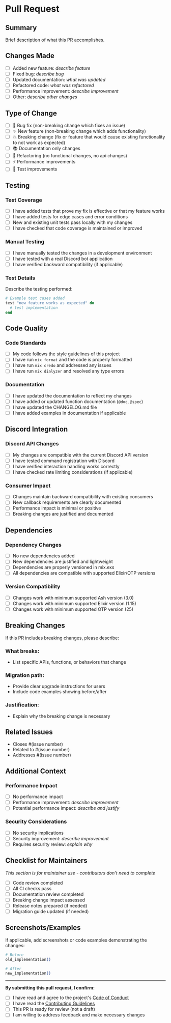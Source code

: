 # Pull Request

## Summary

Brief description of what this PR accomplishes.

## Changes Made

- [ ] Added new feature: _describe feature_
- [ ] Fixed bug: _describe bug_
- [ ] Updated documentation: _what was updated_
- [ ] Refactored code: _what was refactored_
- [ ] Performance improvement: _describe improvement_
- [ ] Other: _describe other changes_

## Type of Change

- [ ] 🐛 Bug fix (non-breaking change which fixes an issue)
- [ ] ✨ New feature (non-breaking change which adds functionality)
- [ ] 💥 Breaking change (fix or feature that would cause existing functionality to not work as expected)
- [ ] 📚 Documentation only changes
- [ ] 🔧 Refactoring (no functional changes, no api changes)
- [ ] ⚡ Performance improvements
- [ ] 🧪 Test improvements

## Testing

### Test Coverage
- [ ] I have added tests that prove my fix is effective or that my feature works
- [ ] I have added tests for edge cases and error conditions  
- [ ] New and existing unit tests pass locally with my changes
- [ ] I have checked that code coverage is maintained or improved

### Manual Testing
- [ ] I have manually tested the changes in a development environment
- [ ] I have tested with a real Discord bot application
- [ ] I have verified backward compatibility (if applicable)

### Test Details
Describe the testing performed:

```elixir
# Example test cases added
test "new feature works as expected" do
  # test implementation
end
```

## Code Quality

### Code Standards
- [ ] My code follows the style guidelines of this project
- [ ] I have run `mix format` and the code is properly formatted
- [ ] I have run `mix credo` and addressed any issues
- [ ] I have run `mix dialyzer` and resolved any type errors

### Documentation
- [ ] I have updated the documentation to reflect my changes
- [ ] I have added or updated function documentation (`@doc`, `@spec`)
- [ ] I have updated the CHANGELOG.md file
- [ ] I have added examples in documentation if applicable

## Discord Integration

### Discord API Changes
- [ ] My changes are compatible with the current Discord API version
- [ ] I have tested command registration with Discord
- [ ] I have verified interaction handling works correctly
- [ ] I have checked rate limiting considerations (if applicable)

### Consumer Impact
- [ ] Changes maintain backward compatibility with existing consumers
- [ ] New callback requirements are clearly documented
- [ ] Performance impact is minimal or positive
- [ ] Breaking changes are justified and documented

## Dependencies

### Dependency Changes
- [ ] No new dependencies added
- [ ] New dependencies are justified and lightweight
- [ ] Dependencies are properly versioned in mix.exs
- [ ] All dependencies are compatible with supported Elixir/OTP versions

### Version Compatibility
- [ ] Changes work with minimum supported Ash version (3.0)
- [ ] Changes work with minimum supported Elixir version (1.15)
- [ ] Changes work with minimum supported OTP version (25)

## Breaking Changes

If this PR includes breaking changes, please describe:

### What breaks:
- List specific APIs, functions, or behaviors that change

### Migration path:
- Provide clear upgrade instructions for users
- Include code examples showing before/after

### Justification:
- Explain why the breaking change is necessary

## Related Issues

- Closes #(issue number)
- Related to #(issue number)
- Addresses #(issue number)

## Additional Context

### Performance Impact
- [ ] No performance impact
- [ ] Performance improvement: _describe improvement_
- [ ] Potential performance impact: _describe and justify_

### Security Considerations
- [ ] No security implications
- [ ] Security improvement: _describe improvement_
- [ ] Requires security review: _explain why_

## Checklist for Maintainers

*This section is for maintainer use - contributors don't need to complete*

- [ ] Code review completed
- [ ] All CI checks pass
- [ ] Documentation review completed  
- [ ] Breaking change impact assessed
- [ ] Release notes prepared (if needed)
- [ ] Migration guide updated (if needed)

## Screenshots/Examples

If applicable, add screenshots or code examples demonstrating the changes:

```elixir
# Before
old_implementation()

# After  
new_implementation()
```

---

**By submitting this pull request, I confirm:**

- [ ] I have read and agree to the project's [Code of Conduct](CODE_OF_CONDUCT.md)
- [ ] I have read the [Contributing Guidelines](CONTRIBUTING.md)
- [ ] This PR is ready for review (not a draft)
- [ ] I am willing to address feedback and make necessary changes
